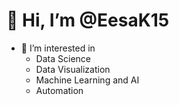 # 👋 Hi, I’m @EesaK15
- 👀 I’m interested in
  -  Data Science
  -   Data Visualization
  -   Machine Learning and AI
  -   Automation

<!---
EesaK15/EesaK15 is a ✨ special ✨ repository because its `README.md` (this file) appears on your GitHub profile.
You can click the Preview link to take a look at your changes.
--->
